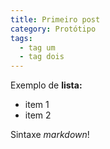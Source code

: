 ```yaml
---
title: Primeiro post
category: Protótipo
tags:
  - tag um
  - tag dois
---
```


Exemplo de **lista:**

- item 1
- item 2

Sintaxe _markdown_!